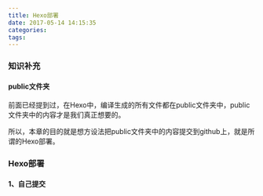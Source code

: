 ```yaml
---
title: Hexo部署
date: 2017-05-14 14:15:35
categories:
tags:
---
```


### 知识补充

#### public文件夹
前面已经提到过，在Hexo中，编译生成的所有文件都在public文件夹中，public文件夹中的内容才是我们真正想要的。

所以，本章的目的就是想方设法把public文件夹中的内容提交到github上，就是所谓的Hexo部署。

### Hexo部署
#### 1、自己提交
